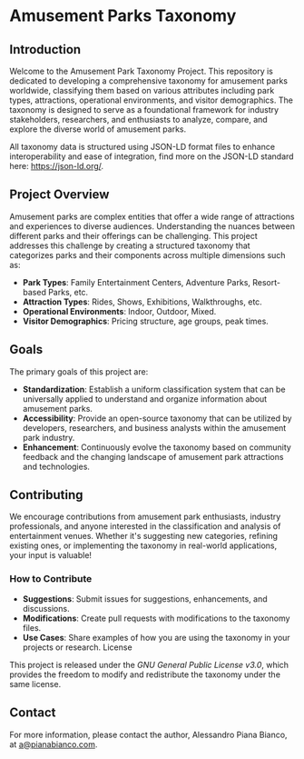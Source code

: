 # Amusement Parks Taxonomy
## Introduction
Welcome to the Amusement Park Taxonomy Project.
This repository is dedicated to developing a comprehensive taxonomy for amusement parks worldwide, classifying them based on various attributes including park types, attractions, operational environments, and visitor demographics. The taxonomy is designed to serve as a foundational framework for industry stakeholders, researchers, and enthusiasts to analyze, compare, and explore the diverse world of amusement parks. 

All taxonomy data is structured using JSON-LD format files to enhance interoperability and ease of integration, find more on the JSON-LD standard here: https://json-ld.org/.

## Project Overview
Amusement parks are complex entities that offer a wide range of attractions and experiences to diverse audiences. Understanding the nuances between different parks and their offerings can be challenging. This project addresses this challenge by creating a structured taxonomy that categorizes parks and their components across multiple dimensions such as:

- **Park Types**: Family Entertainment Centers, Adventure Parks, Resort-based Parks, etc.
- **Attraction Types**: Rides, Shows, Exhibitions, Walkthroughs, etc.
- **Operational Environments**: Indoor, Outdoor, Mixed.
- **Visitor Demographics**: Pricing structure, age groups, peak times.

## Goals
The primary goals of this project are:

- **Standardization**: Establish a uniform classification system that can be universally applied to understand and organize information about amusement parks.
- **Accessibility**: Provide an open-source taxonomy that can be utilized by developers, researchers, and business analysts within the amusement park industry.
- **Enhancement**: Continuously evolve the taxonomy based on community feedback and the changing landscape of amusement park attractions and technologies.

## Contributing
We encourage contributions from amusement park enthusiasts, industry professionals, and anyone interested in the classification and analysis of entertainment venues. Whether it's suggesting new categories, refining existing ones, or implementing the taxonomy in real-world applications, your input is valuable!

### How to Contribute
- **Suggestions**: Submit issues for suggestions, enhancements, and discussions.
- **Modifications**: Create pull requests with modifications to the taxonomy files.
- **Use Cases**: Share examples of how you are using the taxonomy in your projects or research.
License

This project is released under the *GNU General Public License v3.0*, which provides the freedom to modify and redistribute the taxonomy under the same license.

## Contact
For more information, please contact the author, Alessandro Piana Bianco, at a@pianabianco.com.
